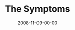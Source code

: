 ---
layout: message
category: message
series: "GIMME GIMME"
title: "The Symptoms"
date: 2008-11-09-00-00
message_id: 533
audio: "http://s3.amazonaws.com/crossroads-media/message/audio/GimmeGimme2.mp3"
audio-duration: "31:45"
description: "Entitlement can easily creep into our relationships, and especially our marriages. In this talk, Chuck Mingo discusses some of the symptoms of entitlement as it relates to our key relationships."
video: "http://s3.amazonaws.com/crossroads-media/message/video/GimmeGimme2.mp4"
video-duration: "31:45"
video-image: "http://s3.amazonaws.com/crossroads-media/images/GimmeGimme2-still.jpg"
notes-description: "Entitlement can easily creep into our relationships, and especially our marriages. In this talk, Chuck Mingo discusses some of the symptoms of entitlement as it relates to our key relationships."
notes: "http://s3.amazonaws.com/crossroads-media/documents/SN_11_08-09_08.pdf"
notes-title: "GIMME GIMME&#58; The Symptoms (Study Notes)"
program: "http://s3.amazonaws.com/crossroads-media/documents/1108_09Program.pdf"
explicit: false
---